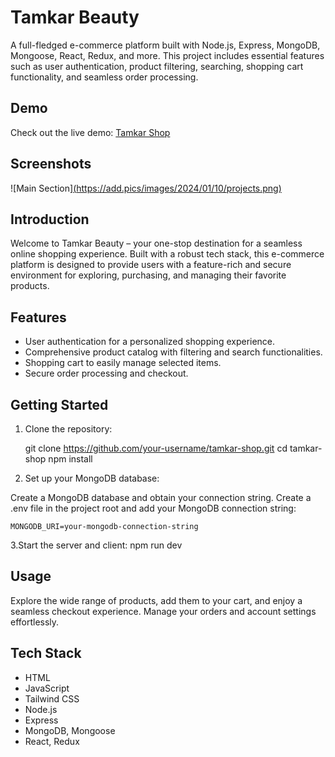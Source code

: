 # Tamkar Beauty

A full-fledged e-commerce platform built with Node.js, Express, MongoDB, Mongoose, React, Redux, and more. 
This project includes essential features such as user authentication, product filtering, searching, shopping cart functionality, and seamless order processing.

## Demo

Check out the live demo: [Tamkar Shop](https://tamkar-beauty.vercel.app/)

## Screenshots

![Main Section][(https://add.pics/images/2024/01/10/projects.png)](https://imgbly.com/ib/p4qHa9VQCV)

## Introduction

Welcome to Tamkar Beauty – your one-stop destination for a seamless online shopping experience. Built with a robust tech stack,
this e-commerce platform is designed to provide users with a feature-rich and secure environment for exploring, purchasing, and managing their favorite products.

## Features

- User authentication for a personalized shopping experience.
- Comprehensive product catalog with filtering and search functionalities.
- Shopping cart to easily manage selected items.
- Secure order processing and checkout.

## Getting Started

1. Clone the repository:

   git clone https://github.com/your-username/tamkar-shop.git
   cd tamkar-shop
   npm install
   
2. Set up your MongoDB database:

  Create a MongoDB database and obtain your connection string.
  Create a .env file in the project root and add your MongoDB connection string:
  
    MONGODB_URI=your-mongodb-connection-string

3.Start the server and client:
  npm run dev

## Usage
Explore the wide range of products, add them to your cart, and enjoy a seamless checkout experience. Manage your orders and account settings effortlessly.

## Tech Stack
  - HTML
  - JavaScript
  - Tailwind CSS
  - Node.js
  - Express
  - MongoDB, Mongoose
  - React, Redux
